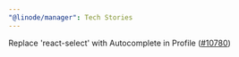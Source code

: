 ```yaml
---
"@linode/manager": Tech Stories
---
```


Replace 'react-select' with Autocomplete in Profile ([#10780](https://github.com/linode/manager/pull/10780))
